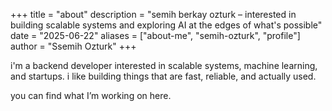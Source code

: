 +++
title = "about"
description = "semih berkay ozturk – interested in building scalable systems and exploring AI at the edges of what's possible"
date = "2025-06-22"
aliases = ["about-me", "semih-ozturk", "profile"]
author = "Ssemih Ozturk"
+++

i'm a backend developer interested in scalable systems, machine learning, and startups. i  like building things that are fast, reliable, and actually used.

you can find what I’m working on here.